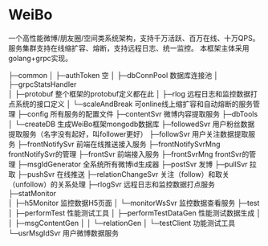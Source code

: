 # WeiBo
一个高性能微博/朋友圈/空间类系统架构，支持千万活跃、百万在线、十万QPS。服务集群支持在线缩扩容、熔断，支持远程日志、统一监控。
本框架主体采用golang+grpc实现。


├─common
│  ├─authToken		空
│  ├─dbConnPool		数据库连接池
│  ├─grpcStatsHandler	
│  ├─protobuf			整个框架的protobuf定义都在此
│  ├─rlog				  远程日志和监控数据打点系统的接口定义
│  └─scaleAndBreak	可online线上缩扩容和自动熔断的服务管理
├─config				  所有服务的配置文件
├─contentSvr			微博内容提取服务
├─dbTools
│  └─createDB		  生成WeiBo框架mongodb数据库
├─followedSvr		  用户粉丝数据提取服务（名字没有起好，叫follower更好）
├─followSvr			  用户关注数据提取服务
├─frontNotifySvr	前端在线推送接入服务
├─frontNotifySvrMng	frontNotifySvr的管理
├─frontSvr			  前端接入服务
├─frontSvrMng		  frontSvr的管理
├─msgIdGenerator	全系统所有微博id生成器
├─postSvr			    发博
├─pullSvr			    拉取
├─pushSvr			    在线推送
├─relationChangeSvr	  关注（follow）和取关（unfollow）的关系处理
├─rlogSvr			    远程日志和监控数据打点服务
├─statMonitor			
│  ├─h5Monitor		监控数据H5页面
│  └─monitorWsSvr	监控数据查看服务
├─test
│  ├─performTest	性能测试工具
│  ├─performTestDataGen	性能测试数据生成
│  │  ├─msgContentGen
│  │  └─relationGen
│  └─testClient		功能测试工具
└─usrMsgIdSvr		  用户微博数据服务
